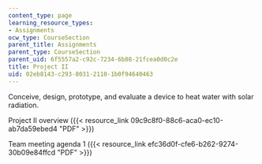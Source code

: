 ```yaml
---
content_type: page
learning_resource_types:
- Assignments
ocw_type: CourseSection
parent_title: Assignments
parent_type: CourseSection
parent_uid: 6f5557a2-c92c-7234-6b08-21fcea0d0c2e
title: Project II
uid: 02eb8143-c293-8031-2110-1b0f94640463
---
```


Conceive, design, prototype, and evaluate a device to heat water with solar radiation.

Project II overview ({{< resource_link 09c9c8f0-88c6-aca0-ec10-ab7da59ebed4 "PDF" >}})

Team meeting agenda 1 ({{< resource_link efc36d0f-cfe6-b262-9274-30b09e84ffcd "PDF" >}})
